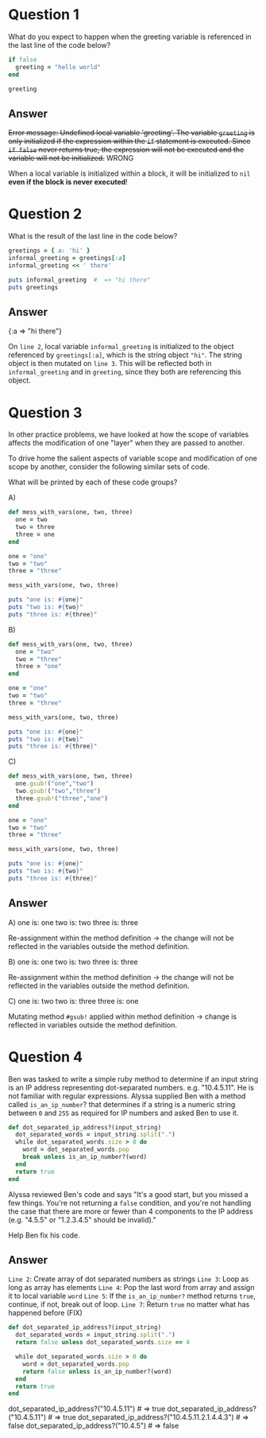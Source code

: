 # Question 1

What do you expect to happen when the greeting variable is referenced in the last line of the code below?

```ruby
if false
  greeting = "hello world"
end

greeting
```

## Answer
~~Error message: Undefined local variable 'greeting'.
The variable `greeting` is only initialized if the expression within the `if`
statement is executed. Since `if false` never returns true, the expression will
not be executed and the variable will not be initialized.~~ WRONG

When a local variable is initialized within a block, it will be initialized
to `nil` **even if the block is never executed**!

# Question 2

What is the result of the last line in the code below?

```ruby
greetings = { a: 'hi' }
informal_greeting = greetings[:a]
informal_greeting << ' there'

puts informal_greeting  #  => "hi there"
puts greetings
```

## Answer
{:a => "hi there"}

On `line 2`, local variable `informal_greeting` is initialized to the object referenced by `greetings[:a]`, which is the string object `"hi"`. The string object is then mutated on `line 3`. This will be reflected both in `informal_greeting` and in `greeting`, since they both are referencing this object.


# Question 3

In other practice problems, we have looked at how the scope of variables affects the modification of one "layer" when they are passed to another.

To drive home the salient aspects of variable scope and modification of one scope by another, consider the following similar sets of code.

What will be printed by each of these code groups?

A)

```ruby
def mess_with_vars(one, two, three)
  one = two
  two = three
  three = one
end

one = "one"
two = "two"
three = "three"

mess_with_vars(one, two, three)

puts "one is: #{one}"
puts "two is: #{two}"
puts "three is: #{three}"
```

B)

```ruby
def mess_with_vars(one, two, three)
  one = "two"
  two = "three"
  three = "one"
end

one = "one"
two = "two"
three = "three"

mess_with_vars(one, two, three)

puts "one is: #{one}"
puts "two is: #{two}"
puts "three is: #{three}"
```

C)

```ruby
def mess_with_vars(one, two, three)
  one.gsub!("one","two")
  two.gsub!("two","three")
  three.gsub!("three","one")
end

one = "one"
two = "two"
three = "three"

mess_with_vars(one, two, three)

puts "one is: #{one}"
puts "two is: #{two}"
puts "three is: #{three}"
```

## Answer
A)
one is: one
two is: two
three is: three

Re-assignment within the method definition -> the change will not be reflected in the variables outside the method definition.

B)
one is: one
two is: two
three is: three

Re-assignment within the method definition -> the change will not be reflected in the variables outside the method definition.

C)
one is: two
two is: three
three is: one

Mutating method `#gsub!` applied within method definition -> change is reflected in variables outside the method definition.


# Question 4

Ben was tasked to write a simple ruby method to determine if an input string is an IP address representing dot-separated numbers. e.g. "10.4.5.11". He is not familiar with regular expressions. Alyssa supplied Ben with a method called `is_an_ip_number`? that determines if a string is a numeric string between `0` and `255` as required for IP numbers and asked Ben to use it.

```ruby
def dot_separated_ip_address?(input_string)
  dot_separated_words = input_string.split(".")
  while dot_separated_words.size > 0 do
    word = dot_separated_words.pop
    break unless is_an_ip_number?(word)
  end
  return true
end
```

Alyssa reviewed Ben's code and says "It's a good start, but you missed a few things. You're not returning a `false` condition, and you're not handling the case that there are more or fewer than 4 components to the IP address (e.g. "4.5.5" or "1.2.3.4.5" should be invalid)."

Help Ben fix his code.

## Answer
`Line 2`: Create array of dot separated numbers as strings
`Line 3`: Loop as long as array has elements
`Line 4`: Pop the last word from array and assign it to local variable `word`
`Line 5`: If the `is_an_ip_number?` method returns `true`, continue, if not, break out of loop.
`Line 7`: Return `true` no matter what has happened before (FIX)

```ruby
def dot_separated_ip_address?(input_string)
  dot_separated_words = input_string.split(".")
  return false unless dot_separated_words.size == 4

  while dot_separated_words.size > 0 do
    word = dot_separated_words.pop
    return false unless is_an_ip_number?(word)
  end
  return true
end
```

dot_separated_ip_address?("10.4.5.11") # => true
dot_separated_ip_address?("10.4.5.11") # => true
dot_separated_ip_address?("10.4.5.11.2.1.4.4.3") # => false
dot_separated_ip_address?("10.4.5") # => false
